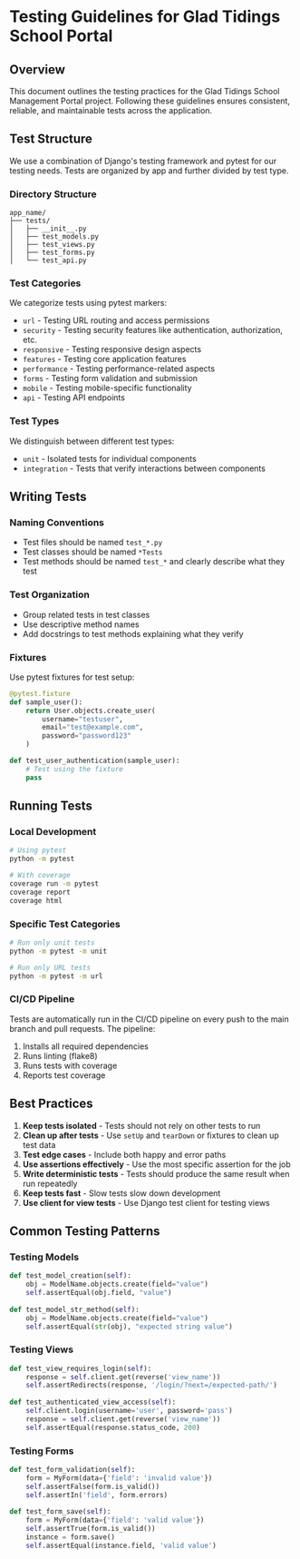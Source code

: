 # Testing Guidelines for Glad Tidings School Portal

## Overview

This document outlines the testing practices for the Glad Tidings School Management Portal project. Following these guidelines ensures consistent, reliable, and maintainable tests across the application.

## Test Structure

We use a combination of Django's testing framework and pytest for our testing needs. Tests are organized by app and further divided by test type.

### Directory Structure

```
app_name/
├── tests/
│   ├── __init__.py
│   ├── test_models.py
│   ├── test_views.py
│   ├── test_forms.py
│   └── test_api.py
```

### Test Categories

We categorize tests using pytest markers:

- `url` - Testing URL routing and access permissions
- `security` - Testing security features like authentication, authorization, etc.
- `responsive` - Testing responsive design aspects
- `features` - Testing core application features
- `performance` - Testing performance-related aspects
- `forms` - Testing form validation and submission
- `mobile` - Testing mobile-specific functionality
- `api` - Testing API endpoints

### Test Types

We distinguish between different test types:

- `unit` - Isolated tests for individual components
- `integration` - Tests that verify interactions between components

## Writing Tests

### Naming Conventions

- Test files should be named `test_*.py`
- Test classes should be named `*Tests`
- Test methods should be named `test_*` and clearly describe what they test

### Test Organization

- Group related tests in test classes
- Use descriptive method names
- Add docstrings to test methods explaining what they verify

### Fixtures

Use pytest fixtures for test setup:

```python
@pytest.fixture
def sample_user():
    return User.objects.create_user(
        username="testuser",
        email="test@example.com",
        password="password123"
    )

def test_user_authentication(sample_user):
    # Test using the fixture
    pass
```

## Running Tests

### Local Development

```bash
# Using pytest
python -m pytest

# With coverage
coverage run -m pytest
coverage report
coverage html
```

### Specific Test Categories

```bash
# Run only unit tests
python -m pytest -m unit

# Run only URL tests
python -m pytest -m url
```

### CI/CD Pipeline

Tests are automatically run in the CI/CD pipeline on every push to the main branch and pull requests. The pipeline:

1. Installs all required dependencies
2. Runs linting (flake8)
3. Runs tests with coverage
4. Reports test coverage

## Best Practices

1. **Keep tests isolated** - Tests should not rely on other tests to run
2. **Clean up after tests** - Use `setUp` and `tearDown` or fixtures to clean up test data
3. **Test edge cases** - Include both happy and error paths
4. **Use assertions effectively** - Use the most specific assertion for the job
5. **Write deterministic tests** - Tests should produce the same result when run repeatedly
6. **Keep tests fast** - Slow tests slow down development
7. **Use client for view tests** - Use Django test client for testing views

## Common Testing Patterns

### Testing Models

```python
def test_model_creation(self):
    obj = ModelName.objects.create(field="value")
    self.assertEqual(obj.field, "value")
    
def test_model_str_method(self):
    obj = ModelName.objects.create(field="value")
    self.assertEqual(str(obj), "expected string value")
```

### Testing Views

```python
def test_view_requires_login(self):
    response = self.client.get(reverse('view_name'))
    self.assertRedirects(response, '/login/?next=/expected-path/')
    
def test_authenticated_view_access(self):
    self.client.login(username='user', password='pass')
    response = self.client.get(reverse('view_name'))
    self.assertEqual(response.status_code, 200)
```

### Testing Forms

```python
def test_form_validation(self):
    form = MyForm(data={'field': 'invalid value'})
    self.assertFalse(form.is_valid())
    self.assertIn('field', form.errors)
    
def test_form_save(self):
    form = MyForm(data={'field': 'valid value'})
    self.assertTrue(form.is_valid())
    instance = form.save()
    self.assertEqual(instance.field, 'valid value')
```
